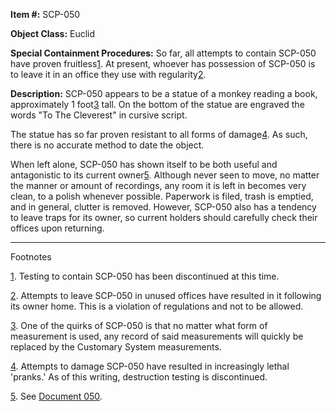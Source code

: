 **Item #:** SCP-050

**Object Class:** Euclid

**Special Containment Procedures:** So far, all attempts to contain SCP-050 have proven fruitless[1](javascript:;). At present, whoever has possession of SCP-050 is to leave it in an office they use with regularity[2](javascript:;).

**Description:** SCP-050 appears to be a statue of a monkey reading a book, approximately 1 foot[3](javascript:;) tall. On the bottom of the statue are engraved the words "To The Cleverest" in cursive script.

The statue has so far proven resistant to all forms of damage[4](javascript:;). As such, there is no accurate method to date the object.

When left alone, SCP-050 has shown itself to be both useful and antagonistic to its current owner[5](javascript:;). Although never seen to move, no matter the manner or amount of recordings, any room it is left in becomes very clean, to a polish whenever possible. Paperwork is filed, trash is emptied, and in general, clutter is removed. However, SCP-050 also has a tendency to leave traps for its owner, so current holders should carefully check their offices upon returning.

* * *

Footnotes

[1](javascript:;). Testing to contain SCP-050 has been discontinued at this time.

[2](javascript:;). Attempts to leave SCP-050 in unused offices have resulted in it following its owner home. This is a violation of regulations and not to be allowed.

[3](javascript:;). One of the quirks of SCP-050 is that no matter what form of measurement is used, any record of said measurements will quickly be replaced by the Customary System measurements.

[4](javascript:;). Attempts to damage SCP-050 have resulted in increasingly lethal 'pranks.' As of this writing, destruction testing is discontinued.

[5](javascript:;). See [Document 050](/document-050).